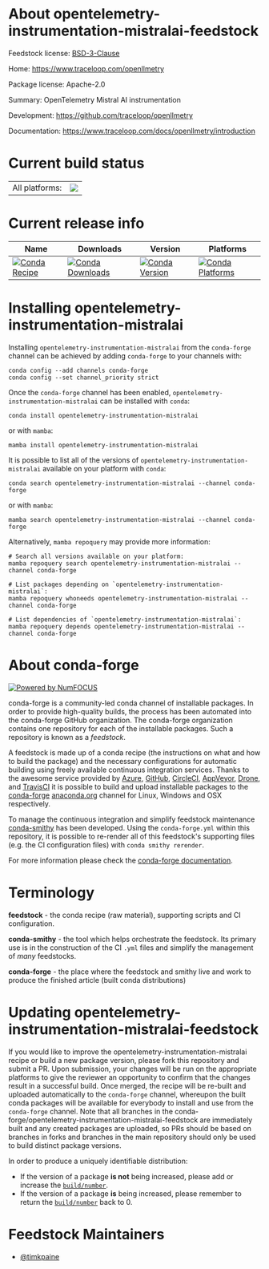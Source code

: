 About opentelemetry-instrumentation-mistralai-feedstock
=======================================================

Feedstock license: [BSD-3-Clause](https://github.com/conda-forge/opentelemetry-instrumentation-mistralai-feedstock/blob/main/LICENSE.txt)

Home: https://www.traceloop.com/openllmetry

Package license: Apache-2.0

Summary: OpenTelemetry Mistral AI instrumentation

Development: https://github.com/traceloop/openllmetry

Documentation: https://www.traceloop.com/docs/openllmetry/introduction

Current build status
====================


<table><tr><td>All platforms:</td>
    <td>
      <a href="https://dev.azure.com/conda-forge/feedstock-builds/_build/latest?definitionId=25142&branchName=main">
        <img src="https://dev.azure.com/conda-forge/feedstock-builds/_apis/build/status/opentelemetry-instrumentation-mistralai-feedstock?branchName=main">
      </a>
    </td>
  </tr>
</table>

Current release info
====================

| Name | Downloads | Version | Platforms |
| --- | --- | --- | --- |
| [![Conda Recipe](https://img.shields.io/badge/recipe-opentelemetry--instrumentation--mistralai-green.svg)](https://anaconda.org/conda-forge/opentelemetry-instrumentation-mistralai) | [![Conda Downloads](https://img.shields.io/conda/dn/conda-forge/opentelemetry-instrumentation-mistralai.svg)](https://anaconda.org/conda-forge/opentelemetry-instrumentation-mistralai) | [![Conda Version](https://img.shields.io/conda/vn/conda-forge/opentelemetry-instrumentation-mistralai.svg)](https://anaconda.org/conda-forge/opentelemetry-instrumentation-mistralai) | [![Conda Platforms](https://img.shields.io/conda/pn/conda-forge/opentelemetry-instrumentation-mistralai.svg)](https://anaconda.org/conda-forge/opentelemetry-instrumentation-mistralai) |

Installing opentelemetry-instrumentation-mistralai
==================================================

Installing `opentelemetry-instrumentation-mistralai` from the `conda-forge` channel can be achieved by adding `conda-forge` to your channels with:

```
conda config --add channels conda-forge
conda config --set channel_priority strict
```

Once the `conda-forge` channel has been enabled, `opentelemetry-instrumentation-mistralai` can be installed with `conda`:

```
conda install opentelemetry-instrumentation-mistralai
```

or with `mamba`:

```
mamba install opentelemetry-instrumentation-mistralai
```

It is possible to list all of the versions of `opentelemetry-instrumentation-mistralai` available on your platform with `conda`:

```
conda search opentelemetry-instrumentation-mistralai --channel conda-forge
```

or with `mamba`:

```
mamba search opentelemetry-instrumentation-mistralai --channel conda-forge
```

Alternatively, `mamba repoquery` may provide more information:

```
# Search all versions available on your platform:
mamba repoquery search opentelemetry-instrumentation-mistralai --channel conda-forge

# List packages depending on `opentelemetry-instrumentation-mistralai`:
mamba repoquery whoneeds opentelemetry-instrumentation-mistralai --channel conda-forge

# List dependencies of `opentelemetry-instrumentation-mistralai`:
mamba repoquery depends opentelemetry-instrumentation-mistralai --channel conda-forge
```


About conda-forge
=================

[![Powered by
NumFOCUS](https://img.shields.io/badge/powered%20by-NumFOCUS-orange.svg?style=flat&colorA=E1523D&colorB=007D8A)](https://numfocus.org)

conda-forge is a community-led conda channel of installable packages.
In order to provide high-quality builds, the process has been automated into the
conda-forge GitHub organization. The conda-forge organization contains one repository
for each of the installable packages. Such a repository is known as a *feedstock*.

A feedstock is made up of a conda recipe (the instructions on what and how to build
the package) and the necessary configurations for automatic building using freely
available continuous integration services. Thanks to the awesome service provided by
[Azure](https://azure.microsoft.com/en-us/services/devops/), [GitHub](https://github.com/),
[CircleCI](https://circleci.com/), [AppVeyor](https://www.appveyor.com/),
[Drone](https://cloud.drone.io/welcome), and [TravisCI](https://travis-ci.com/)
it is possible to build and upload installable packages to the
[conda-forge](https://anaconda.org/conda-forge) [anaconda.org](https://anaconda.org/)
channel for Linux, Windows and OSX respectively.

To manage the continuous integration and simplify feedstock maintenance
[conda-smithy](https://github.com/conda-forge/conda-smithy) has been developed.
Using the ``conda-forge.yml`` within this repository, it is possible to re-render all of
this feedstock's supporting files (e.g. the CI configuration files) with ``conda smithy rerender``.

For more information please check the [conda-forge documentation](https://conda-forge.org/docs/).

Terminology
===========

**feedstock** - the conda recipe (raw material), supporting scripts and CI configuration.

**conda-smithy** - the tool which helps orchestrate the feedstock.
                   Its primary use is in the construction of the CI ``.yml`` files
                   and simplify the management of *many* feedstocks.

**conda-forge** - the place where the feedstock and smithy live and work to
                  produce the finished article (built conda distributions)


Updating opentelemetry-instrumentation-mistralai-feedstock
==========================================================

If you would like to improve the opentelemetry-instrumentation-mistralai recipe or build a new
package version, please fork this repository and submit a PR. Upon submission,
your changes will be run on the appropriate platforms to give the reviewer an
opportunity to confirm that the changes result in a successful build. Once
merged, the recipe will be re-built and uploaded automatically to the
`conda-forge` channel, whereupon the built conda packages will be available for
everybody to install and use from the `conda-forge` channel.
Note that all branches in the conda-forge/opentelemetry-instrumentation-mistralai-feedstock are
immediately built and any created packages are uploaded, so PRs should be based
on branches in forks and branches in the main repository should only be used to
build distinct package versions.

In order to produce a uniquely identifiable distribution:
 * If the version of a package **is not** being increased, please add or increase
   the [``build/number``](https://docs.conda.io/projects/conda-build/en/latest/resources/define-metadata.html#build-number-and-string).
 * If the version of a package **is** being increased, please remember to return
   the [``build/number``](https://docs.conda.io/projects/conda-build/en/latest/resources/define-metadata.html#build-number-and-string)
   back to 0.

Feedstock Maintainers
=====================

* [@timkpaine](https://github.com/timkpaine/)

